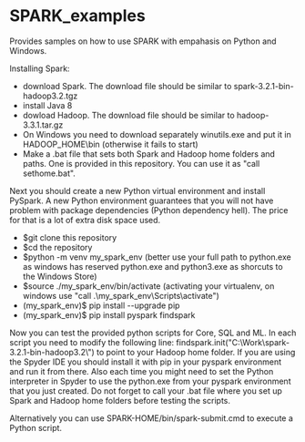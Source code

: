 # SPARK_examples
Provides samples on how to use SPARK with empahasis on Python and Windows.

Installing Spark:
* download Spark. The download file should be similar to spark-3.2.1-bin-hadoop3.2.tgz
* install Java 8
* dowload Hadoop. The download file should be similar to hadoop-3.3.1.tar.gz
* On Windows you need to download separately winutils.exe and put it in HADOOP_HOME\bin (otherwise it fails to start)
* Make a .bat file that sets both Spark and Hadoop home folders and paths. One is provided in this repository. You can use it as "call sethome.bat".

Next you should create a new Python virtual environment and install PySpark.
A new Python environment guarantees that you will not have problem with package dependencies (Python dependency hell). The price for that is a lot of extra disk space used.

* $git clone this repository
* $cd the repository 
* $python -m venv my_spark_env (better use your full path to python.exe as windows has reserved python.exe and python3.exe as shorcuts to the Windows Store)
* $source ./my_spark_env/bin/activate (activating your virtualenv, on windows use "call .\my_spark_env\Scripts\activate")
* (my_spark_env)$ pip install --upgrade pip
* (my_spark_env)$ pip install pyspark findspark

Now you can test the provided python scripts for Core, SQL and ML. In each script you need to modify the following line: 
findspark.init("C:\\Work\\spark-3.2.1-bin-hadoop3.2\\") to point to your Hadoop home folder.
If you are using the Spyder IDE you should install it with pip in your pyspark environment and run it from there. Also each time you might need to set the Python interpreter in Spyder to use the python.exe from your pyspark environment that you just created.
Do not forget to call your .bat file where you set up Spark and Hadoop home folders before testing the scripts.

Alternatively you can use SPARK-HOME/bin/spark-submit.cmd to execute a Python script.





